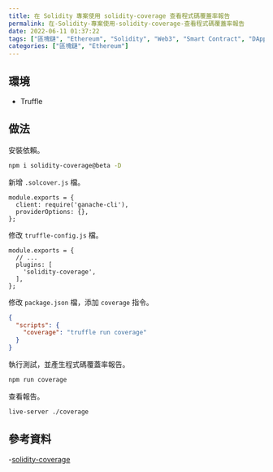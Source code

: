 ```yaml
---
title: 在 Solidity 專案使用 solidity-coverage 查看程式碼覆蓋率報告
permalink: 在-Solidity-專案使用-solidity-coverage-查看程式碼覆蓋率報告
date: 2022-06-11 01:37:22
tags: ["區塊鏈", "Ethereum", "Solidity", "Web3", "Smart Contract", "DApp", "Truffle", "測試", "Code Coverage"]
categories: ["區塊鏈", "Ethereum"]
---
```


## 環境

- Truffle

## 做法

安裝依賴。

```BASH
npm i solidity-coverage@beta -D
```

新增 `.solcover.js` 檔。

```JS
module.exports = {
  client: require('ganache-cli'),
  providerOptions: {},
};
```

修改 `truffle-config.js` 檔。

```JS
module.exports = {
  // ...
  plugins: [
    'solidity-coverage',
  ],
};
```

修改 `package.json` 檔，添加 `coverage` 指令。

```JSON
{
  "scripts": {
    "coverage": "truffle run coverage"
  }
}
```

執行測試，並產生程式碼覆蓋率報告。

```BASH
npm run coverage
```

查看報告。

```BASH
live-server ./coverage
```

## 參考資料

-[solidity-coverage](https://github.com/sc-forks/solidity-coverage)
